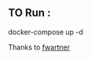 ## TO Run :

docker-compose up -d

Thanks to [fwartner](https://github.com/fwartner/laravel-docker)
